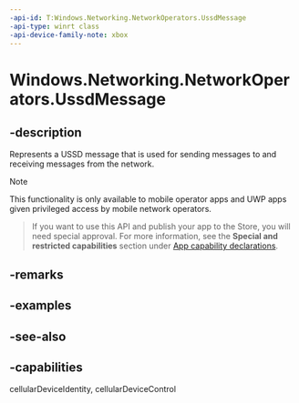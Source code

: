 ```yaml
---
-api-id: T:Windows.Networking.NetworkOperators.UssdMessage
-api-type: winrt class
-api-device-family-note: xbox
---
```


<!-- Class syntax.
public class UssdMessage : Windows.Networking.NetworkOperators.IUssdMessage
-->

# Windows.Networking.NetworkOperators.UssdMessage

## -description
Represents a USSD message that is used for sending messages to and receiving messages from the network.

> [!NOTE]
> This functionality is only available to mobile operator apps and UWP apps given privileged access by mobile network operators.



> If you want to use this API and publish your app to the Store, you will need special approval. For more information, see the **Special and restricted capabilities** section under [App capability declarations](https://docs.microsoft.com/windows/uwp/packaging/app-capability-declarations). 

## -remarks

## -examples

## -see-also
## -capabilities
cellularDeviceIdentity, cellularDeviceControl
